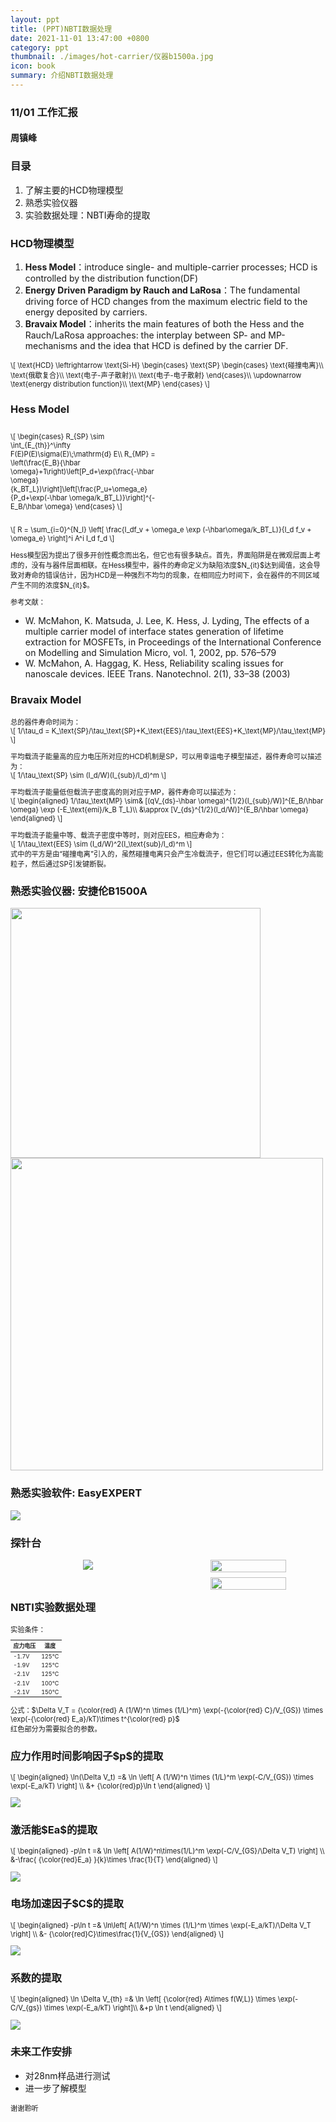 ```yaml
---
layout: ppt
title: (PPT)NBTI数据处理
date: 2021-11-01 13:47:00 +0800
category: ppt
thumbnail: ./images/hot-carrier/仪器b1500a.jpg
icon: book
summary: 介绍NBTI数据处理
---
```


<style>
    .twocolumn {
      display: grid;
      grid-template-columns: 1fr 1fr;
      grid-gap: 10px;
      text-align: center;
    }
    p {
      font-size: 80%;
      text-align: left;
    }
    table {
      font-size: 80%;
    }
</style>

<div class="reveal">
  <div class="slides">
    <!-- 标题 -->
    <section>
      <h3>11/01 工作汇报</h3>
      <h4>周镇峰</h4>
    </section>
    <section>
      <h3>目录</h3>
      <ol>
        <li>了解主要的HCD物理模型</li>
        <li>熟悉实验仪器</li>
        <li>实验数据处理：NBTI寿命的提取</li>
      </ol>
    </section>
    <!-- 物理模型 -->
    <section>
    <h3>HCD物理模型</h3>
    <ol>
        <li><strong>Hess Model</strong>：introduce single- and multiple-carrier processes; HCD is controlled by the distribution function(DF)</li>
        <li><strong>Energy Driven Paradigm by Rauch and LaRosa</strong>：The fundamental driving force of HCD changes from the maximum electric field to the energy deposited by carriers.</li>
        <li><strong>Bravaix Model</strong>：inherits the main features of both the Hess and the Rauch/LaRosa approaches: the interplay between SP- and MP-mechanisms and the idea that HCD is defined by the carrier DF.</li>
    </ol>
    </section>
    <section>
        <p>
        \[
        \text{HCD}
        \leftrightarrow
        \text{Si-H}
        \begin{cases}
        \text{SP}
        \begin{cases}
            \text{碰撞电离}\\
            \text{俄歇复合}\\
            \text{电子-声子散射}\\
            \text{电子-电子散射}
        \end{cases}\\
        \updownarrow \text{energy distribution function}\\
        \text{MP}
        \end{cases}
        \]
        </p>
    </section>
    <section>
      <section>
        <h3>Hess Model</h3>
        <div class="twocolumn">
            <div>
              <p>
                \[
                \begin{cases}
                R_{SP} \sim \int_{E_{th}}^\infty F(E)P(E)\sigma(E)\;\mathrm{d} E\\
                R_{MP} = \left(\frac{E_B}{\hbar \omega}+1\right)\left[P_d+\exp(\frac{-\hbar \omega}{k_BT_L})\right]\left[\frac{P_u+\omega_e}{P_d+\exp(-\hbar \omega/k_BT_L)}\right]^{-E_B/\hbar \omega}
                \end{cases}
              \]
              </p>
            </div>
          </div>
          <p>
          \[
            R = \sum_{i=0}^{N_l} \left[ \frac{I_df_v + \omega_e \exp  (-\hbar\omega/k_BT_L)}{I_d f_v + \omega_e} \right]^i A^i I_d f_d
          \]
          </p>
      </section>
      <section>
        <p>
          Hess模型因为提出了很多开创性概念而出名，但它也有很多缺点。首先，界面陷阱是在微观层面上考虑的，没有与器件层面相联。在Hess模型中，器件的寿命定义为缺陷浓度$N_{it}$达到阈值，这会导致对寿命的错误估计，因为HCD是一种强烈不均匀的现象，在相同应力时间下，会在器件的不同区域产生不同的浓度$N_{it}$。
        </p>
      </section>
      <section>
        <p>参考文献：</p>
        <ul>
          <li>
          W. McMahon, K. Matsuda, J. Lee, K. Hess, J. Lyding, The effects of a multiple carrier model of interface states generation of lifetime extraction for MOSFETs, in Proceedings of the International Conference on Modelling and Simulation Micro, vol. 1, 2002, pp. 576–579
          </li>
          <li>
          W. McMahon, A. Haggag, K. Hess, Reliability scaling issues for nanoscale devices. IEEE Trans. Nanotechnol. 2(1), 33–38 (2003)
          </li>
        </ul>
      </section>
    </section>
    <section>
      <section>
        <h3>Bravaix Model</h3>
        <p>
          总的器件寿命时间为：<br>
          \[
            1/\tau_d = K_\text{SP}/\tau_\text{SP}+K_\text{EES}/\tau_\text{EES}+K_\text{MP}/\tau_\text{MP}
          \]
        </p>
      </section>
      <section>
        <p>
        平均载流子能量高的应力电压所对应的HCD机制是SP，可以用幸运电子模型描述，器件寿命可以描述为：<br>
        \[
        1/\tau_\text{SP} \sim (I_d/W)(I_{sub}/I_d)^m
        \]
        </p>
      </section>
      <section>
        <p>
        平均载流子能量低但载流子密度高的则对应于MP，器件寿命可以描述为：<br>
        \[
          \begin{aligned}
          1/\tau_\text{MP} \sim& [(qV_{ds}-\hbar \omega)^{1/2}(I_{sub}/W)]^{E_B/\hbar \omega} \exp (-E_\text{emi}/k_B T_L)\\
          &\approx [V_{ds}^{1/2}(I_d/W)]^{E_B/\hbar \omega}
          \end{aligned}
        \]
        </p>
      </section>
      <section>
        <p>
        平均载流子能量中等、载流子密度中等时，则对应EES，相应寿命为：<br>
        \[
        1/\tau_\text{EES} \sim (I_d/W)^2(I_\text{sub}/I_d)^m
        \]<br>
        式中的平方是由“碰撞电离”引入的，虽然碰撞电离只会产生冷载流子，但它们可以通过EES转化为高能粒子，然后通过SP引发键断裂。
        </p>
      </section>
    </section>
    <section>
        <section>
          <h3>熟悉实验仪器: 安捷伦B1500A</h3>
          <img src="./images/hot-carrier/仪器b1500a.jpg" width="400">
          <img src="./images/hot-carrier/仪器b1500a接口.jpg" width="500">
        </section>
        <section>
          <h3>熟悉实验软件: EasyEXPERT</h3>
          <img src="./images/hot-carrier/EasyEXPERT界面.jpg">
        </section>
        <section>
          <h3>探针台</h3>
          <div class="twocolumn">
            <div>
              <img src="./images/hot-carrier/探针台.jpg">
            </div>
            <div>
              <img src="./images/hot-carrier/压针.jpg" width="70%">
              <img src="./images/hot-carrier/压针后.jpg" width="70%">
            </div>
          </div>
        </section>
    </section>
    <section>
        <section>
        <h3>NBTI实验数据处理</h3>
        <p>
          实验条件：<br>
            <table>
            <thead>
                <tr>
                <th>应力电压</th>
                <th>温度</th>
                </tr>
            </thead>
            <tbody>
                <tr>
                <td>-1.7V</td>
                <td>125℃</td>
                </tr>
                <tr>
                <td>-1.9V</td>
                <td>125℃</td>
                </tr>
                <tr>
                <td>-2.1V</td>
                <td>125℃</td>
                </tr>
                <tr>
                <td>-2.1V</td>
                <td>100℃</td>
                </tr>
                <tr>
                <td>-2.1V</td>
                <td>150℃</td>
                </tr>
            </tbody>
            </table>
        </p>
        <p>
        公式：$\Delta V_T = {\color{red} A (1/W)^n \times (1/L)^m} \exp(-{\color{red} C}/V_{GS}) \times \exp(-{\color{red} E_a}/kT)\times t^{\color{red} p}$<br>
        红色部分为需要拟合的参数。
        </p>
        </section>
          <section>
          <h3>应力作用时间影响因子$p$的提取</h3>
            <p>
              \[
                \begin{aligned}
                \ln(\Delta V_t) =& \ln \left[ A (1/W)^n \times (1/L)^m \exp(-C/V_{GS}) \times \exp(-E_a/kT) \right] \\
                &+ {\color{red}p}\ln t
                \end{aligned}
              \]
            </p>
            <img src="./images/hot-carrier/应力作用时间影响因子.jpg">
          </section>
        <section>
        <h3>激活能$Ea$的提取</h3>
          <p>
            \[
              \begin{aligned}
              -p\ln t =& \ln \left[ A(1/W)^n\times(1/L)^m \exp(-C/V_{GS}/\Delta V_T) \right] \\
              &-\frac{ {\color{red}E_a} }{k}\times \frac{1}{T}
              \end{aligned}
            \]
          </p>
          <img src="./images/hot-carrier/激活能的提取.jpg">
        </section>
        <section>
        <h3>电场加速因子$C$的提取</h3>
          <p>
            \[
              \begin{aligned}
              -p\ln t =& \ln\left[ A(1/W)^n \times (1/L)^m \times \exp(-E_a/kT)/\Delta V_T \right] \\
              &- {\color{red}C}\times\frac{1}{V_{GS}}
              \end{aligned}
            \]
          </p>
          <img src="./images/hot-carrier/电场加速因子的提取.jpg">
        </section>
        <section>
        <h3>系数的提取</h3>
          <p>
            \[
              \begin{aligned}
              \ln \Delta V_{th} =& \ln \left[ {\color{red} A\times f(W,L)} \times \exp(-C/V_{gs}) \times \exp(-E_a/kT) \right]\\
              &+p \ln t
              \end{aligned}
            \]
          </p>
          <img src="./images/hot-carrier/应力作用时间影响因子.jpg">
        </section>
    </section>
    <section>
      <h3>未来工作安排</h3>
      <ul>
        <li>对28nm样品进行测试</li>
        <li>进一步了解模型</li>
      </ul>
    </section>
    <section>
      <p>谢谢聆听</p>
    </section>
  </div>
</div>